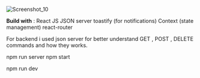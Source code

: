 ![Screenshot_10](https://user-images.githubusercontent.com/87584628/229134747-bd4ed3fa-1266-4508-a174-499be0e8c9b7.jpg)


<b>Build with</b> : 
React JS
JSON server 
toastify (for notifications)
Context (state management)
react-router 

For backend i used json server  for  better understand GET , POST , DELETE  commands and how they works. 

npm run server
npm start

npm run dev 
